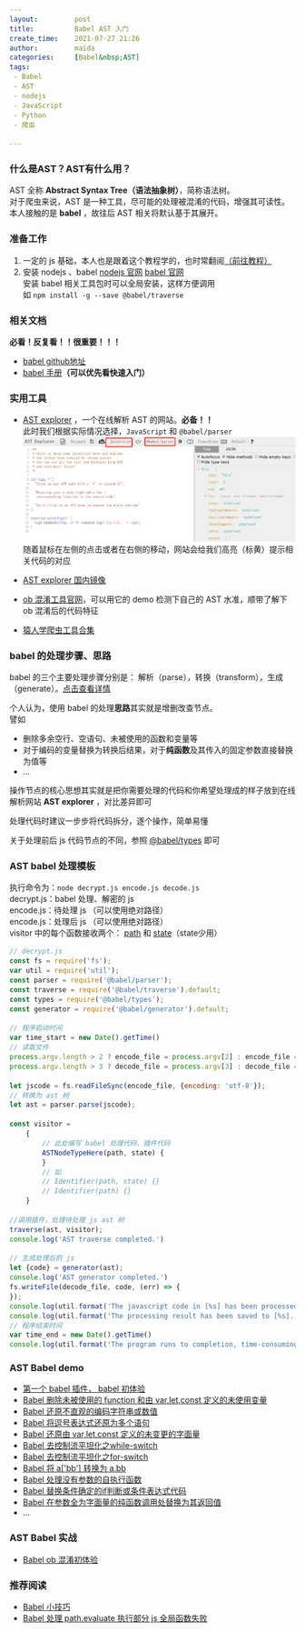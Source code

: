 ```yaml
---
layout:         post  
title:          Babel AST 入门  
create_time:    2021-07-27 21:26  
author:         maida  
categories:     [Babel&nbsp;AST]  
tags:  
 - Babel
 - AST
 - nodejs
 - JavaScript
 - Python
 - 爬虫

---
```


### 什么是AST？AST有什么用？

AST 全称 **Abstract Syntax Tree（语法抽象树）**，简称语法树。  
对于爬虫来说，AST 是一种工具，尽可能的处理被混淆的代码，增强其可读性。  
本人接触的是 **babel** ，故往后 AST 相关将默认基于其展开。

### 准备工作

1. 一定的 js 基础，本人也是跟着这个教程学的，也时常翻阅[（前往教程）](https://wangdoc.com/javascript/index.html)
2. 安装 nodejs 、babel [nodejs 官网](https://nodejs.org/zh-cn/download/) [babel 官网](https://babeljs.io/docs/en/)  
   安装 babel 相关工具包时可以全局安装，这样方便调用  
   如 `npm install -g --save @babel/traverse`

### 相关文档

**必看！反复看！！很重要！！！**

- [babel github地址](
  https://github.com/babel/babel)
- [babel 手册](https://github.com/jamiebuilds/babel-handbook)**（可以优先看快速入门）**

### 实用工具

- [AST explorer](https://astexplorer.net/) ，一个在线解析 AST 的网站。**必备！！**  
  此时我们根据实际情况选择，`JavaScript` 和 `@babel/parser`  
  ![AST explorer 配置](/imgs/JeKyll/2021/07272126_01.png)  
  随着鼠标在左侧的点击或者在右侧的移动，网站会给我们高亮（标黄）提示相关代码的对应

- [AST explorer 国内镜像](https://blogz.gitee.io/ast/)
- [ob 混淆工具官网](https://obfuscator.io/)，可以用它的 demo 检测下自己的 AST 水准，顺带了解下 ob 混淆后的代码特征
- [猿人学爬虫工具合集](http://tool.yuanrenxue.com/)

### babel 的处理步骤、思路

babel 的三个主要处理步骤分别是：
解析（parse），转换（transform），生成（generate）。[点击查看详情](https://github.com/jamiebuilds/babel-handbook/blob/master/translations/zh-Hans/plugin-handbook.md#toc-stages-of-babel)

个人认为，使用 babel 的处理**思路**其实就是增删改查节点。  
譬如

- 删除多余空行、空语句、未被使用的函数和变量等
- 对于编码的变量替换为转换后结果，对于**纯函数**及其传入的固定参数直接替换为值等
- ...

操作节点的核心思想其实就是把你需要处理的代码和你希望处理成的样子放到在线解析网站 **AST explorer** ，对比差异即可

处理代码时建议一步步将代码拆分，逐个操作，简单易懂

关于处理前后 js 代码节点的不同，参照 [@babel/types](https://babeljs.io/docs/en/babel-types) 即可

### AST babel 处理模板

执行命令为：`node decrypt.js encode.js decode.js`  
decrypt.js：babel 处理、解密的 js  
encode.js：待处理 js （可以使用绝对路径）  
encode.js：处理后 js （可以使用绝对路径）  
visitor 中的每个函数接收两个： [path](console.log(JSON.stringify(ast))) 和 [state](console.log(JSON.stringify(ast)))（state少用）

```javascript
// decrypt.js
const fs = require('fs');
var util = require('util');
const parser = require('@babel/parser');
const traverse = require('@babel/traverse').default;
const types = require('@babel/types');
const generator = require('@babel/generator').default;

// 程序启动时间
var time_start = new Date().getTime()
// 读取文件
process.argv.length > 2 ? encode_file = process.argv[2] : encode_file = 'encode.js';
process.argv.length > 3 ? decode_file = process.argv[3] : decode_file = 'decode.js';

let jscode = fs.readFileSync(encode_file, {encoding: 'utf-8'});
// 转换为 ast 树
let ast = parser.parse(jscode);

const visitor =
    {
        // 此处编写 babel 处理代码、插件代码
        ASTNodeTypeHere(path, state) {
        }
        // 如
        // Identifier(path, state) {}
        // Identifier(path) {}
    }

//调用插件，处理待处理 js ast 树
traverse(ast, visitor);
console.log('AST traverse completed.')

// 生成处理后的 js
let {code} = generator(ast);
console.log('AST generator completed.')
fs.writeFile(decode_file, code, (err) => {
});
console.log(util.format('The javascript code in [%s] has been processed.', encode_file))
console.log(util.format('The processing result has been saved to [%s].', decode_file))
// 程序结束时间
var time_end = new Date().getTime()
console.log(util.format('The program runs to completion, time-consuming: %s s', (time_end - time_start) / 1000))
```

### AST Babel demo
- [第一个 babel 插件， babel 初体验](/2021/07/27/第一个babel插件.html)
- [Babel 删除未被使用的 function 和由 var,let,const 定义的未使用变量](/2021/07/28/Babel删除未被使用的function和由var,let,const定义的未使用变量.html)
- [Babel 还原不直观的编码字符串或数值](/2021/07/28/Babel还原不直观的编码字符串或数值.html)
- [Babel 将逗号表达式还原为多个语句](/2021/07/29/Babel将逗号表达式还原为多个语句.html)
- [Babel 还原由 var,let,const 定义的未变更的字面量](/2021/07/29/Babel还原由var,let,const定义的未变更的字面量.html)
- [Babel 去控制流平坦化之while-switch](/2021/07/30/Babel去控制流平坦化之while-switch.html)
- [Babel 去控制流平坦化之for-switch](/2021/08/01/Babel去控制流平坦化之for-switch.html)
- [Babel 将 a['bb'] 转换为 a.bb](/2021/08/02/Babel将a-'bb'-转换为a.bb.html)
- [Babel 处理没有参数的自执行函数](/2021/08/04/Babel处理没有参数的自执行函数.html)
- [Babel 替换条件确定的if判断或条件表达式代码](/2021/08/09/Babel替换条件确定的if判断或条件表达式代码.html)
- [Babel 在参数全为字面量的纯函数调用处替换为其返回值](/2021/08/09/Babel在参数全为字面量的纯函数调用处替换为其返回值.html)
- ...

### AST Babel 实战
- [Babel ob 混淆初体验](/2021/08/18/Babel-ob混淆初体验.html)


### 推荐阅读
- [Babel 小技巧](/2021/07/28/Babel-小技巧.html)
- [Babel 处理 path.evaluate 执行部分 js 全局函数失败](/2021/08/03/Babel处理path.evaluate执行部分js全局函数失败.html)
